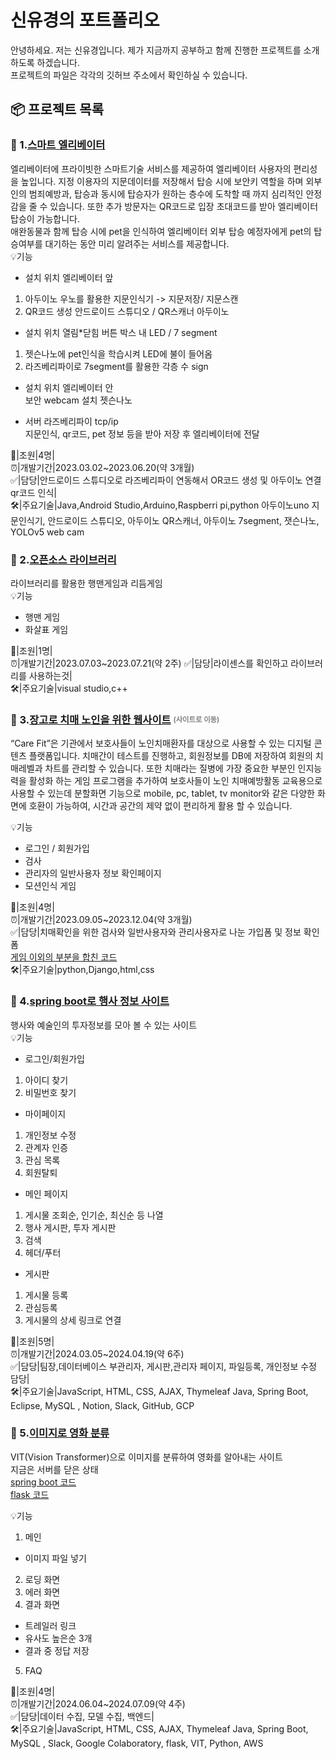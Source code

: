 # 신유경의 포트폴리오  
안녕하세요. 저는 신유경입니다. 제가 지금까지 공부하고 함께 진행한 프로젝트를 소개하도록 하겠습니다.  
프로젝트의 파일은 각각의 깃허브 주소에서 확인하실 수 있습니다.  

## 📦 프로젝트 목록  

### 📝 1.[스마트 엘리베이터](https://github.com/Shinilwoo/QRapp.git)   
 엘리베이터에 프라이빗한 스마트기술 서비스를 제공하여 엘리베이터 사용자의 편리성을 높입니다. 지정 이용자의 지문데이터를 저장해서 탑승 시에 보안키 역할을 하며 외부인의 범죄예방과, 탑승과 동시에 탑승자가 원하는 층수에 도착할 때 까지 심리적인 안정감을 줄 수 있습니다. 또한 추가 방문자는 QR코드로 입장 초대코드를 받아 엘리베이터 탑승이 가능합니다.  
애완동물과 함께 탑승 시에 pet을 인식하여 엘리베이터 외부 탑승 예정자에게 pet의 탑승여부를 대기하는 동안 미리 알려주는 서비스를 제공합니다.   
💡기능  
- 설치 위치 엘리베이터 앞  
1. 아두이노 우노를 활용한 지문인식기 -> 지문저장/ 지문스캔  
2. QR코드 생성 안드로이드 스튜디오 / QR스캐너 아두이노    

- 설치 위치 열림*닫힘 버튼 박스 내  LED / 7 segment  
1. 젯슨나노에 pet인식을 학습시켜 LED에 불이 들어옴  
2. 라즈베리파이로 7segment를 활용한 각층 수  sign  

- 설치 위치 엘리베이터 안   
  보안 webcam 설치 젯슨나노   

- 서버 라즈베리파이 tcp/ip   
  지문인식, qr코드, pet 정보 등을 받아 저장 후 엘리베이터에 전달
  
🤝|조원|4명|   
⏰|개발기간|2023.03.02~2023.06.20(약 3개월)  
✅|담당|안드로이드 스튜디오로 라즈베리파이 연동해서 OR코드 생성 및 아두이노 연결 qr코드 인식|   
🛠️|주요기술|Java,Android Studio,Arduino,Raspberri pi,python  아두이노uno 지문인식기, 안드로이드 스튜디오, 아두이노 QR스캐너, 아두이노 7segment, 잿슨나노, YOLOv5 web cam  

### 📝 2.[오픈소스 라이브러리](https://github.com/Shinilwoo/game-test.git)  
라이브러리를 활용한 행맨게임과 리듬게임    
💡기능  
- 행맨 게임
- 화살표 게임

🤝|조원|1명|  
⏰|개발기간|2023.07.03~2023.07.21(약 2주)
✅|담당|라이센스를 확인하고 라이브러리를 사용하는것|  
🛠️|주요기술|visual studio,c++

### 📝 3.[장고로 치매 노인을 위한 웹사이트](https://ddunos.github.io/CareFit/)  <sub><sup><span style=" color:gray;">(사이트로 이동)</span></sub></sup>
 “Care Fit”은 기관에서 보호사들이 노인치매환자를 대상으로 사용할 수 있는 디지털 콘텐츠 플랫폼입니다. 치매간이 테스트를 진행하고, 회원정보를 DB에 저장하여 회원의 치매레벨과 차트를 관리할 수 있습니다. 
 또한 치매라는 질병에 가장 중요한 부분인 인지능력을 활성화 하는 게임 프로그램을 추가하여 보호사들이 노인 치매예방활동 교육용으로 사용할 수 있는데 분할화면 기능으로 mobile, pc, tablet, tv monitor와 같은 다양한 화면에 호환이 가능하여, 시간과 공간의 제약 없이 편리하게 활용 할 수 있습니다.  

💡기능  
- 로그인 / 회원가입
- 검사
- 관리자의 일반사용자 정보 확인페이지
- 모션인식 게임  

🤝|조원|4명|   
⏰|개발기간|2023.09.05~2023.12.04(약 3개월)  
✅|담당|치매확인을 위한 검사와 일반사용자와 관리사용자로 나눈 가입폼 및 정보 확인폼  
[게임 이외의 부분을 합친 코드](https://github.com/Shinilwoo/gg.git)  
🛠️|주요기술|python,Django,html,css  

### 📝 4.[spring boot로 행사 정보 사이트](https://github.com/Shinilwoo/KD3_B_Project.git)   
행사와 예술인의 투자정보를 모아 볼 수 있는 사이트    
💡기능  
- 로그인/회원가입
1. 아이디 찾기
2. 비밀번호 찾기
- 마이페이지
1. 개인정보 수정
2. 관계자 인증
3. 관심 목록
4. 회원탈퇴
- 메인 페이지
1. 게시물 조회순, 인기순, 최신순 등 나열
2. 행사 게시판, 투자 게시판
3. 검색
4. 헤더/푸터
- 게시판
1. 게시물 등록
2. 관심등록
3. 게시물의 상세 링크로 연결   

🤝|조원|5명|   
⏰|개발기간|2024.03.05~2024.04.19(약 6주)  
✅|담당|팀장,데이터베이스 부관리자, 게시판,관리자 페이지, 파일등록, 개인정보 수정 담당|    
🛠️|주요기술|JavaScript, HTML, CSS, AJAX, Thymeleaf Java, Spring Boot, Eclipse, MySQL , Notion, Slack, GitHub, GCP  

### 📝 5.[이미지로 영화 분류](http://52.78.91.208:8080/)
VIT(Vision Transformer)으로 이미지를 분류하여 영화를 알아내는 사이트  
지금은 서버를 닫은 상태  
[spring boot 코드](https://github.com/Shinilwoo/KD3_movie_project2.git)  
[flask 코드](https://github.com/Shinilwoo/KD3_Movie_Project_Flask.git)  

💡기능   
1. 메인  
- 이미지 파일 넣기  
2. 로딩 화면  
3. 에러 화면  
4. 결과 화면  
- 트레일러 링크  
- 유사도 높은순 3개  
- 결과 중 정답 저장  
5. FAQ
  
🤝|조원|4명|   
⏰|개발기간|2024.06.04~2024.07.09(약 4주)  
✅|담당|데이터 수집, 모델 수집, 백엔드|    
🛠️|주요기술|JavaScript, HTML, CSS, AJAX, Thymeleaf Java, Spring Boot, MySQL , Slack, Google Colaboratory, flask, VIT, Python, AWS
